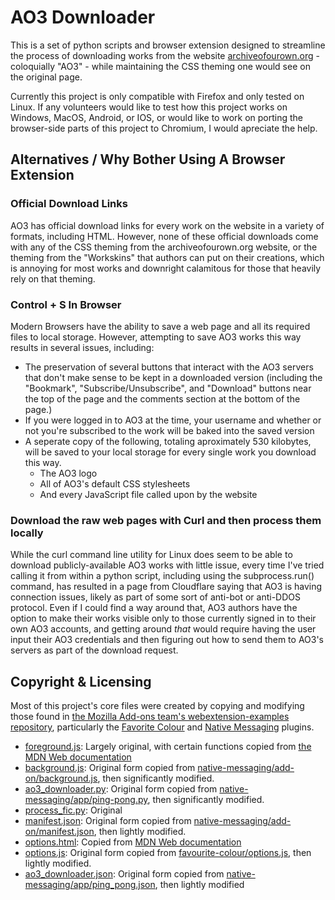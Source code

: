 # AO3 Downloader
This is a set of python scripts and browser extension designed to streamline the process of downloading works from the website [archiveofourown.org](https://archiveofourown.org/) - coloquially "AO3" - while maintaining the CSS theming one would see on the original page.

Currently this project is only compatible with Firefox and only tested on Linux. If any volunteers would like to test how this project works on Windows, MacOS, Android, or IOS, or would like to work on porting the browser-side parts of this project to Chromium, I would apreciate the help.

## Alternatives / Why Bother Using A Browser Extension
### Official Download Links
AO3 has official download links for every work on the website in a variety of formats, including HTML. However, none of these official downloads come with any of the CSS theming from the archiveofourown.org website, or the theming from the "Workskins" that authors can put on their creations, which is annoying for most works and downright calamitous for those that heavily rely on that theming.

### Control + S In Browser
Modern Browsers have the ability to save a web page and all its required files to local storage. However, attempting to save AO3 works this way results in several issues, including:
- The preservation of several buttons that interact with the AO3 servers that don't make sense to be kept in a downloaded version (including the "Bookmark", "Subscribe/Unsubscribe", and "Download" buttons near the top of the page and the comments section at the bottom of the page.)
- If you were logged in to AO3 at the time, your username and whether or not you're subscribed to the work will be baked into the saved version
- A seperate copy of the following, totaling aproximately 530 kilobytes, will be saved to your local storage for every single work you download this way.
  - The AO3 logo
  - All of AO3's default CSS stylesheets
  - And every JavaScript file called upon by the website

### Download the raw web pages with Curl and then process them locally
While the curl command line utility for Linux does seem to be able to download publicly-available AO3 works with little issue, every time I've tried calling it from within a python script, including using the subprocess.run() command, has resulted in a page from Cloudflare saying that AO3 is having connection issues, likely as part of some sort of anti-bot or anti-DDOS protocol. Even if I could find a way around that, AO3 authors have the option to make their works visible only to those currently signed in to their own AO3 accounts, and getting around *that* would require having the user input their AO3 credentials and then figuring out how to send them to AO3's servers as part of the download request.

## Copyright & Licensing
Most of this project's core files were created by copying and modifying those found in [the Mozilla Add-ons team's webextension-examples repository](https://github.com/mdn/webextensions-examples), particularly the [Favorite Colour](https://github.com/mdn/webextensions-examples/tree/main/favourite-colour) and [Native Messaging](https://github.com/mdn/webextensions-examples/tree/main/native-messaging) plugins.

- [foreground.js](add-on/foreground.js): Largely original, with certain functions copied from [the MDN Web documentation](https://developer.mozilla.org/en-US/docs/Mozilla/Add-ons/WebExtensions/Content_scripts#communicating_with_background_scripts)
- [background.js](add-on/background.js): Original form copied from [native-messaging/add-on/background.js](https://github.com/mdn/webextensions-examples/blob/main/native-messaging/add-on/background.js), then significantly modified.
- [ao3_downloader.py](app/ao3_downloader.py): Original form copied from [native-messaging/app/ping-pong.py](https://github.com/mdn/webextensions-examples/blob/main/native-messaging/app/ping_pong.py), then significantly modified.
- [process_fic.py](app/process_fic.py): Original
- [manifest.json](add-on/manifest.json): Original form copied from [native-messaging/add-on/manifest.json](https://github.com/mdn/webextensions-examples/blob/main/native-messaging/add-on/manifest.json), then lightly modified.
- [options.html](add-on/options.html): Copied from [MDN Web documentation](https://developer.mozilla.org/en-US/docs/Mozilla/Add-ons/WebExtensions/user_interface/Options_pages)
- [options.js](add-on/options.js): Original form copied from [favourite-colour/options.js](https://github.com/mdn/webextensions-examples/blob/main/favourite-colour/options.js), then lightly modified.
- [ao3_downloader.json](app/ao3_downloader.json): Original form copied from [native-messaging/app/ping_pong.json](https://github.com/mdn/webextensions-examples/blob/main/native-messaging/app/ping_pong.json), then lightly modified
